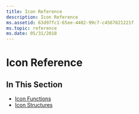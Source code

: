 ```yaml
---
title: Icon Reference
description: Icon Reference
ms.assetid: 63d97fc1-65ee-4402-99c7-c4567821221f
ms.topic: reference
ms.date: 05/31/2018
---
```


# Icon Reference

## In This Section

-   [Icon Functions](icon-functions.md)
-   [Icon Structures](icon-structures.md)

 

 




